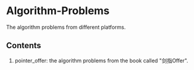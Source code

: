 # Algorithm-Problems
The algorithm problems from different platforms.

## Contents
1. pointer_offer: the algorithm problems from the book called "剑指Offer". 
